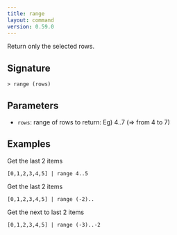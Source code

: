 ```yaml
---
title: range
layout: command
version: 0.59.0
---
```


Return only the selected rows.

## Signature

```> range (rows)```

## Parameters

 -  `rows`: range of rows to return: Eg) 4..7 (=> from 4 to 7)

## Examples

Get the last 2 items
```shell
[0,1,2,3,4,5] | range 4..5
```

Get the last 2 items
```shell
[0,1,2,3,4,5] | range (-2)..
```

Get the next to last 2 items
```shell
[0,1,2,3,4,5] | range (-3)..-2
```

